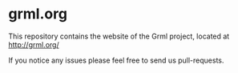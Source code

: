 grml.org
========

This repository contains the website of the Grml project, located at http://grml.org/

If you notice any issues please feel free to send us pull-requests.

